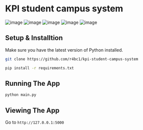 # KPI student campus system
![image](https://user-images.githubusercontent.com/58133204/146921787-8e6bdfbc-327e-4ea6-ad2f-13dd5c8e386f.png)
![image](https://user-images.githubusercontent.com/58133204/146921849-de4d11c3-d659-4855-899c-fc4d441f8463.png)
![image](https://user-images.githubusercontent.com/58133204/146921880-641bb9d9-8985-455b-b32c-85db0ce5dc14.png)
![image](https://user-images.githubusercontent.com/58133204/146922592-8e18ed82-f110-41e1-864a-419f26cf122d.png)
![image](https://user-images.githubusercontent.com/58133204/146922628-615855c4-e193-4d8c-9e1e-7123b9f24be9.png)



## Setup & Installtion

Make sure you have the latest version of Python installed.

```bash
git clone https://github.com/r4bc1/kpi-student-campus-system
```

```bash
pip install -r requirements.txt
```

## Running The App

```bash
python main.py
```

## Viewing The App

Go to `http://127.0.0.1:5000`
